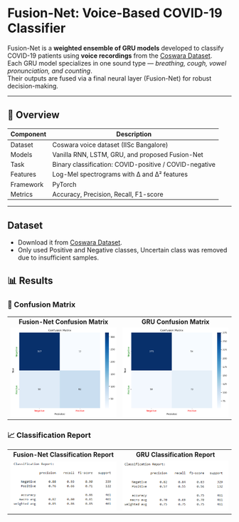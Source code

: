 # Fusion-Net: Voice-Based COVID-19 Classifier

Fusion-Net is a **weighted ensemble of GRU models** developed to classify COVID-19 patients using **voice recordings** from the [Coswara Dataset](https://github.com/iiscleap/Coswara-Data).  
Each GRU model specializes in one sound type — *breathing, cough, vowel pronunciation, and counting*.  
Their outputs are fused via a final neural layer (Fusion-Net) for robust decision-making.

---

## 📘 Overview
| Component | Description |
|------------|-------------|
| Dataset | Coswara voice dataset (IISc Bangalore) |
| Models | Vanilla RNN, LSTM, GRU, and proposed Fusion-Net |
| Task | Binary classification: COVID-positive / COVID-negative |
| Features | Log-Mel spectrograms with Δ and Δ² features |
| Framework | PyTorch |
| Metrics | Accuracy, Precision, Recall, F1-score |

---

## Dataset
- Download it from [Coswara Dataset](https://github.com/iiscleap/Coswara-Data). 
- Only used Positive and Negative classes, Uncertain class was removed due to insufficient samples.

## 📊 Results

### 🧩 Confusion Matrix
<table>
  <tr>
    <td align="center"><b>Fusion-Net Confusion Matrix</b></td>
    <td align="center"><b>GRU Confusion Matrix</b></td>
  </tr>
  <tr>
    <td><img src="Results/Fusion-Net Confusion Matrix.png" alt="Fusion-Net Confusion Matrix" width="600"/></td>
    <td><img src="Results/GRU Confusion Matrix.png" alt="GRU Confusion Matrix" width="600"/></td>
  </tr>
</table>


### 📈 Classification Report
<table>
  <tr>
    <td align="center"><b>Fusion-Net Classification Report</b></td>
    <td align="center"><b>GRU Classification Report</b></td>
  </tr>
  <tr>
    <td><img src="Results/Fusion-Net Classification Report.png" alt="Fusion-Net Classification Report" width="600"/></td>
    <td><img src="Results/GRU Classification Report.png" alt="GRU Classification Report" width="600"/></td>
  </tr>
</table>

